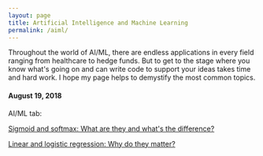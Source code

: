 ```yaml
---
layout: page
title: Artificial Intelligence and Machine Learning
permalink: /aiml/
---
```


Throughout the world of AI/ML, there are endless applications in every field ranging from healthcare to hedge funds. But to get to the stage where you know what's going on and can write code to support your ideas takes time and hard work. I hope my page helps to demystify the most common topics.

#### August 19, 2018

AI/ML tab:

[Sigmoid and softmax: What are they and what's the difference?](https://pranavs99.github.io/aiml-sigmoid-and-softmax/)

[Linear and logistic regression: Why do they matter?](https://pranavs99.github.io/aiml-linear-and-logistic-regression/)

<!-- how to link to files at the same level
Here's a little more about me in case you gave a [crap](about.md).
-->

<!-- find a way to link internally
Here's me [welcoming you]({{ site.baseurl }}{% link _posts/2018-08-13-welcome.md %})
-->
